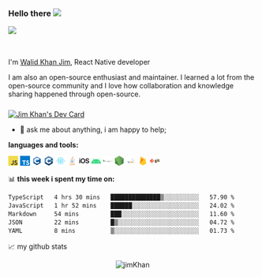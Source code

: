 ### Hello there <img src="https://media.giphy.com/media/hvRJCLFzcasrR4ia7z/giphy.gif" width="25px">


![](https://visitor-badge.glitch.me/badge?page_id=jimkhan.jimkhan)

<br/>

I'm [Walid Khan Jim](https://jimkhan.com/), React Native developer

I am also an open-source enthusiast and maintainer. I learned a lot from the open-source community and I love how collaboration and knowledge sharing happened through open-source.
<br/>

<a href="https://app.daily.dev/jim_khan"><img style=" margin-top: 10px; " src="https://api.daily.dev/devcards/c3c8fa931196485281d8e546e5b793d9.png?r=i08" width="400" alt="Jim Khan's Dev Card"/></a>

- 💬 ask me about anything, i am happy to help;

**languages and tools:**

<code><img height="20" src="https://raw.githubusercontent.com/github/explore/80688e429a7d4ef2fca1e82350fe8e3517d3494d/topics/javascript/javascript.png"></code>
<code><img height="20" src="https://raw.githubusercontent.com/github/explore/80688e429a7d4ef2fca1e82350fe8e3517d3494d/topics/typescript/typescript.png"></code>
<code><img height="20" src="https://raw.githubusercontent.com/github/explore/80688e429a7d4ef2fca1e82350fe8e3517d3494d/topics/c/c.png"></code>
<code><img height="20" src="https://raw.githubusercontent.com/github/explore/80688e429a7d4ef2fca1e82350fe8e3517d3494d/topics/cpp/cpp.png"></code>
<code><img height="20" src="https://raw.githubusercontent.com/github/explore/80688e429a7d4ef2fca1e82350fe8e3517d3494d/topics/react/react.png"></code>
<code><img height="20" src="https://raw.githubusercontent.com/github/explore/80688e429a7d4ef2fca1e82350fe8e3517d3494d/topics/java/java.png"></code>
<code><img height="20" src="https://raw.githubusercontent.com/github/explore/80688e429a7d4ef2fca1e82350fe8e3517d3494d/topics/ios/ios.png"></code>
<code><img height="20" src="https://raw.githubusercontent.com/github/explore/80688e429a7d4ef2fca1e82350fe8e3517d3494d/topics/android/android.png"></code>
<code><img height="20" src="https://raw.githubusercontent.com/github/explore/80688e429a7d4ef2fca1e82350fe8e3517d3494d/topics/mongodb/mongodb.png"></code>
<code><img height="20" src="https://raw.githubusercontent.com/github/explore/80688e429a7d4ef2fca1e82350fe8e3517d3494d/topics/nodejs/nodejs.png"></code>
<code><img height="20" src="https://raw.githubusercontent.com/github/explore/80688e429a7d4ef2fca1e82350fe8e3517d3494d/topics/mysql/mysql.png"></code>
<code><img height="20" src="https://raw.githubusercontent.com/github/explore/80688e429a7d4ef2fca1e82350fe8e3517d3494d/topics/firebase/firebase.png"></code>
<code><img height="20" src="https://raw.githubusercontent.com/github/explore/80688e429a7d4ef2fca1e82350fe8e3517d3494d/topics/git/git.png"></code>

📊 **this week i spent my time on:**

<!--START_SECTION:waka-->

```txt
TypeScript   4 hrs 30 mins   ██████████████▒░░░░░░░░░░   57.90 %
JavaScript   1 hr 52 mins    ██████░░░░░░░░░░░░░░░░░░░   24.02 %
Markdown     54 mins         ███░░░░░░░░░░░░░░░░░░░░░░   11.60 %
JSON         22 mins         █▒░░░░░░░░░░░░░░░░░░░░░░░   04.72 %
YAML         8 mins          ▒░░░░░░░░░░░░░░░░░░░░░░░░   01.73 %
```

<!--END_SECTION:waka-->

📈 my github stats

<p align="center"> <img src="https://github-readme-stats.vercel.app/api?username=jimkhan&show_icons=true&theme=gotham" alt="jimKhan" />
